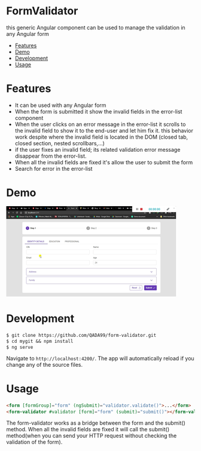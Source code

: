 # FormValidator

this generic Angular component can be used to manage the validation in any Angular form

<!-- toc -->

- [Features](#features)
- [Demo](#demo)
- [Development](#development)
- [Usage](#usage)
<!-- tocstop -->

# Features

<!-- features -->

- It can be used with any Angular form
- When the form is submitted it show the invalid fields in the error-list component
- When the user clicks on an error message in the error-list it scrolls to the invalid field to show it to the end-user and let him fix it. this behavior work despite where the invalid field is located in the DOM (closed tab, closed section, nested scrollbars,...)
- if the user fixes an invalid field; its related validation error message disappear from the error-list.
- When all the invalid fields are fixed it's allow the user to submit the form
- Search for error in the error-list

<!-- featuresstop -->

# Demo

<!-- demo  -->

![Farmers Market Finder Demo](src/assets/demo/demo.gif)

<!-- demostop -->

# Development

<!-- development -->

```sh-session
$ git clone https://github.com/QADA99/form-validator.git
$ cd mygit && npm install
$ ng serve
```

Navigate to `http://localhost:4200/`. The app will automatically reload if you change any of the source files.

<!-- developmentstop -->

# Usage

<!-- usage -->

```html
<form [formGroup]="form" (ngSubmit)="validator.validate()">...</form>
<form-validator #validator [form]="form" (submit)="submit()"></form-validator>
```

The form-validator works as a bridge between the form and the submit() method. When all the invalid fields are fixed it will call the submit() method(when you can send your HTTP request without checking the validation of the form).

<!-- usagestop -->

